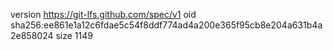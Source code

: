 version https://git-lfs.github.com/spec/v1
oid sha256:ee861e1a12c6fdae5c54f8ddf774ad4a200e365f95cb8e204a631b4a2e858024
size 1149
